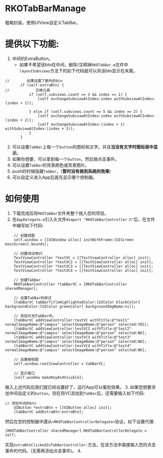 # RKOTabBarManage
粗略封装，使用UIView自定义TabBar。

# 提供以下功能:
1. 中间的ExtraButton。
    - 如果不希望该btn在中间，删除/注释掉`RKOTabBar.m`文件中`layoutSubviews`方法下的如下代码就可以另该btn显示在末尾。
 ```objc
//        如果设置了额外的btn
        if (self.extraBtn) {
//            交换元素
            if (self.subviews.count == 3 && index == 1) {
                [self exchangeSubviewAtIndex:index withSubviewAtIndex:(index + 1)];

            } else if (self.subviews.count == 5 && index == 2) {
                [self exchangeSubviewAtIndex:index withSubviewAtIndex:(index + 2)];
                [self exchangeSubviewAtIndex:(index + 1) withSubviewAtIndex:(index + 2)];
            }
        }
```
2. 可以设置`TabBar`上每一个`button`的图标和文字。并且**当没有文字时图标居中显示**。
3. 如果你想要，可以拿到每一个`button`，然后做点击事件。
4. 可以设置`TabBar`的背景颜色或背景图片。
4. push的时候隐藏`TabBar`，(**暂时没有做到系统的效果**)
5. 可以自定义进入App后首先显示哪个控制器。

# 如何使用
1. 下载完成后将`RKOTabBar`文件夹整个拖入您的项目。
2. 在`AppDelegate.m`引入头文件`#import "RKOTabBarController.h"`后，在文件中编写如下代码:
```objc    
    // 创建视图
    self.window = [[UIWindow alloc] initWithFrame:[UIScreen mainScreen].bounds];
    
    // 创建测试用VC
    TestViewController *testVC = [[TestViewController alloc] init];
    TestViewController *testVC2 = [[TestViewController alloc] init];
    TestViewController *testVC3 = [[TestViewController alloc] init];
    TestViewController *testVC4 = [[TestViewController alloc] init];
    
    // 创建TabBar
    RKOTabBarController *tabBarVC = [RKOTabBarController sharedManager];
    
    // 设置TabBar的样式
    [tabBarVC tabBarTitleHighlightedColor:[UIColor blackColor] backgroundColor:[UIColor greenColor] backgroundImgName:nil];
    
    // 添加VC到TabBar中。
    [tabBarVC addViewController:testVC withTitle:@"test1" normalImageName:@"campus" selectImageName:@"person" selected:YES];
    [tabBarVC addViewController:testVC2 withTitle:@"test2" normalImageName:@"campus" selectImageName:@"person" selected:NO];
    [tabBarVC addViewController:testVC3 withTitle:@"test3" normalImageName:@"campus" selectImageName:@"person" selected:NO];
    [tabBarVC addViewController:testVC4 withTitle:@"test4" normalImageName:@"campus" selectImageName:@"person" selected:NO];
    
    // 设置根视图
    self.window.rootViewController = tabBarVC;
    
    // 显示窗口
    [self.window makeKeyAndVisible];
```
输入上述代码后我们就已经设置好了，运行App可以看到效果。
3. 如果您想要添加中间自定义的`button`，则在将VC添加到`TabBar`后，还需要输入如下代码:
```objc    
// 添加中间的btn
    UIButton *extraBtn = [[UIButton alloc] init];
    [tabBarVC addExtraBtn:extraBtn];
```
然后在您的控制器中遵从`<RKOTabBarControllerDelegate>`协议，如下设置代理:
```objc    
[RKOTabBarController sharedManager].RKOTabBarControllerDelegate = self;
```
实现`extraBtnClickedInTabBarController:`方法，在该方法中直接输入您的点击事件的代码。(无需再添加点击事件)。
4.     


